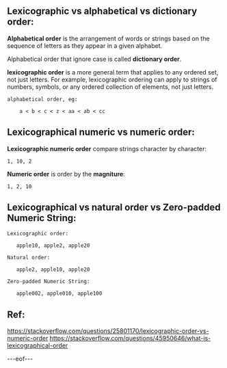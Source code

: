 ## Lexicographic vs alphabetical vs dictionary order:

**Alphabetical order** is the arrangement of words or strings based on the sequence of letters as they appear in a given alphabet.  

Alphabetical order that ignore case is called **dictionary order**.

**lexicographic order**  is a more general term that applies to any ordered set, not just letters. For example, lexicographic ordering can apply to strings of numbers, symbols, or any ordered collection of elements, not just letters.

    alphabetical order, eg:
    
        a < b < c < z < aa < ab < cc



## Lexicographical numeric vs numeric order:

**Lexicographic numeric order** compare strings character by character:

    1, 10, 2

**Numeric order** is order by the **magniture**:

    1, 2, 10



## Lexicographical vs natural order vs Zero-padded Numeric String:

    Lexicographic order:
    
       apple10, apple2, apple20
    
    Natural order:
    
       apple2, apple10, apple20
    
    Zero-padded Numeric String:
    
       apple002, apple010, apple100



## Ref:

https://stackoverflow.com/questions/25801170/lexicographic-order-vs-numeric-order
https://stackoverflow.com/questions/45950646/what-is-lexicographical-order

---eof---

